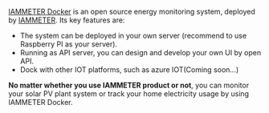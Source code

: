 [IAMMETER Docker](https://hub.docker.com/r/iammeter/iammeter) is an open source energy monitoring system, deployed by [IAMMETER](https://www.iammeter.com/). Its key features are:

- The system can be deployed in your own server (recommend to use Raspberry PI as your server).
- Running as API server, you can design and develop your own UI by open API.
- Dock with other IOT platforms, such as azure IOT(Coming soon...)

**No matter whether you use IAMMETER product or not**, you can monitor your solar PV plant system or track your home electricity usage by using IAMMETER Docker.
